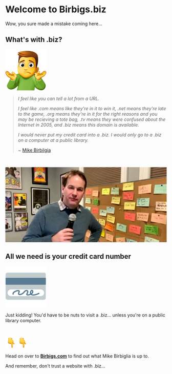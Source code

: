 # Welcome to Birbigs.biz

Wow, you sure made a mistake coming here...

## What's with .biz?

![man shrug](/images/man-shrugging_1f937-200d-2642-fe0f.png)

> *I feel like you can tell a lot from a URL.*  
>
>*I feel like .com means like they're in it to win it, .net means they're late to the game, .org means they're in it for the right reasons and you may be recieving a tote bag, .tv means they were confused about the Internet in 2005, and .biz means this domain is available.*
>
>*I would never put my credit card into a .biz. I would only go to a .biz on a computer at a public library.* 
>
>~ [Mike Birbilgia](https://twitter.com/birbigs/status/1362806141928017925)

<br />

![Birbiglia](/images/Birbigs1.png)

## All we need is your credit card number

![credit card](/images/credit-card_1f4b3.png)

Just kidding! You'd have to be nuts to visit a .biz... unless you're on a public library computer.

<br />

 ![finger pointing down](images/backhand-index-pointing-down_1f447.png)
 ![finger pointing down](images/backhand-index-pointing-down_1f447.png)

Head on over to **[Birbigs.com](https://www.birbigs.com/)** to find out what Mike Birbiglia is up to.

And remember, don't trust a website with .biz...
